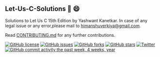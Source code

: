 ## Let-Us-C-Solutions :notebook: :smile:
Solutions to Let Us C 15th Edition by Yashwant Kanetkar.
In case of any legal issue or any error,please mail to himanshuverkiya@gmail.com.

Read [CONTRIBUTING.md](https://github.com/Verkiya/Let-Us-C-Solutions/blob/master/CONTRIBUTING.md) for any further contributions.

[![GitHub license](https://img.shields.io/github/license/Verkiya/Let-Us-C-Solutions.svg?style=for-the-badge)](https://github.com/Verkiya/Let-Us-C-Solutions/blob/master/LICENSE)
[![GitHub issues](https://img.shields.io/github/issues/Verkiya/Let-Us-C-Solutions.svg?style=for-the-badge)](https://github.com/Verkiya/Let-Us-C-Solutions/issues)
[![GitHub forks](https://img.shields.io/github/forks/Verkiya/Let-Us-C-Solutions.svg?style=for-the-badge)](https://github.com/Verkiya/Let-Us-C-Solutions/network)
[![GitHub stars](https://img.shields.io/github/stars/Verkiya/Let-Us-C-Solutions.svg?style=for-the-badge)](https://github.com/Verkiya/Let-Us-C-Solutions/stargazers)
[![Twitter](https://img.shields.io/twitter/url/https/github.com/Verkiya/Let-Us-C-Solutions.svg?style=for-the-badge)](https://twitter.com/intent/tweet?text=Wow:&url=https%3A%2F%2Fgithub.com%2FVerkiya%2FLet-Us-C-Solutions)
[![GitHub commit activity the past week, 4 weeks, year](https://img.shields.io/github/commit-activity/y/eslint/eslint.svg)](https://github.com/Verkiya/Let-Us-C-Solutions)






